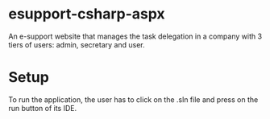 # esupport-csharp-aspx

An e-support website that manages the task delegation in a company with 3 tiers of users: admin, secretary and user.

# Setup 

To run the application, the user has to click on the .sln file and press on the run button of its IDE.
